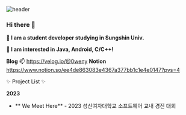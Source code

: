 ![header](https://capsule-render.vercel.app/api?type=wave&color=auto&height=300&section=header&text=0weny&fontSize=70)

### Hi there 👋
**🌱 I am a student developer studying in Sungshin Univ.**

**🙈 I am interested in Java, Android, C/C++!**

**Blog**
📫 https://velog.io/@0weny
**Notion**
https://www.notion.so/ee4de863083e4367a377bb1c1e4e0147?pvs=4

✨ Project List ✨

**2023**
* ** We Meet Here** - 2023 성신여자대학교 소프트웨어 교내 경진 대회 






<!--
**0weny/0weny** is a ✨ _special_ ✨ repository because its `README.md` (this file) appears on your GitHub profile.

Here are some ideas to get you started:

- 🔭 I’m currently working on ...
- 🌱 I’m currently learning ...
- 👯 I’m looking to collaborate on ...
- 🤔 I’m looking for help with ...
- 💬 Ask me about ...
- 📫 How to reach me: ...
- 😄 Pronouns: ...
- ⚡ Fun fact: ...
-->
